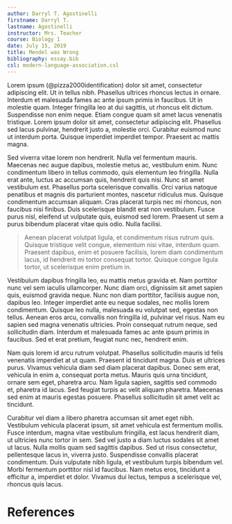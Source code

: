 ```yaml
---
author: Darryl T. Agostinelli
firstname: Darryl T.
lastname: Agostinelli
instructor: Mrs. Teacher
course: Biology 1
date: July 15, 2019
title: Mendel was Wrong
bibliography: essay.bib
csl: modern-language-association.csl
---
```


Lorem ipsum (@pizza2000identification) dolor sit amet, consectetur adipiscing elit. Ut in tellus nibh. Phasellus ultrices rhoncus lectus in ornare. Interdum et malesuada fames ac ante ipsum primis in faucibus. Ut in molestie quam. Integer fringilla leo at dui sagittis, ut rhoncus elit dictum. Suspendisse non enim neque. Etiam congue quam sit amet lacus venenatis tristique. Lorem ipsum dolor sit amet, consectetur adipiscing elit. Phasellus sed lacus pulvinar, hendrerit justo a, molestie orci. Curabitur euismod nunc ut interdum porta. Quisque imperdiet imperdiet tempor. Praesent ac mattis magna.

Sed viverra vitae lorem non hendrerit. Nulla vel fermentum mauris. Maecenas nec augue dapibus, molestie metus ac, vestibulum enim. Nunc condimentum libero in tellus commodo, quis elementum leo fringilla. Nulla erat ante, luctus ac accumsan quis, hendrerit quis nisi. Nunc sit amet vestibulum est. Phasellus porta scelerisque convallis. Orci varius natoque penatibus et magnis dis parturient montes, nascetur ridiculus mus. Quisque condimentum accumsan aliquam. Cras placerat turpis nec mi rhoncus, non faucibus nisi finibus. Duis scelerisque blandit erat non vestibulum. Fusce purus nisl, eleifend ut vulputate quis, euismod sed lorem. Praesent ut sem a purus bibendum placerat vitae quis odio. Nulla facilisi.

> Aenean placerat volutpat ligula, et condimentum risus rutrum quis. Quisque tristique velit congue, elementum nisi vitae, interdum quam. Praesent dapibus, enim et posuere facilisis, lorem diam condimentum lacus, id hendrerit mi tortor consequat tortor. Quisque congue ligula tortor, ut scelerisque enim pretium in.
	
Vestibulum dapibus fringilla leo, eu mattis metus gravida et. Nam porttitor nunc vel sem iaculis ullamcorper. Nunc diam orci, dignissim sit amet sapien quis, euismod gravida neque. Nunc non diam porttitor, facilisis augue non, dapibus leo. Integer imperdiet ante eu neque sodales, nec mollis lorem condimentum. Quisque leo nulla, malesuada eu volutpat sed, egestas non tellus. Aenean eros arcu, convallis non fringilla id, pulvinar vel risus. Nam eu sapien sed magna venenatis ultricies. Proin consequat rutrum neque, sed sollicitudin diam. Interdum et malesuada fames ac ante ipsum primis in faucibus. Sed et erat pretium, feugiat nunc nec, hendrerit enim.

Nam quis lorem id arcu rutrum volutpat. Phasellus sollicitudin mauris id felis venenatis imperdiet at ut quam. Praesent id tincidunt magna. Duis et ultrices purus. Vivamus vehicula diam sed diam placerat dapibus. Donec sem erat, vehicula in enim a, consequat porta metus. Mauris quis urna tincidunt, ornare sem eget, pharetra arcu. Nam ligula sapien, sagittis sed commodo et, pharetra id lacus. Sed feugiat turpis ac velit aliquam pharetra. Maecenas sed enim at mauris egestas posuere. Phasellus sollicitudin sit amet velit ac tincidunt.

Curabitur vel diam a libero pharetra accumsan sit amet eget nibh. Vestibulum vehicula placerat ipsum, sit amet vehicula est fermentum mollis. Fusce interdum, magna vitae vestibulum fringilla, est lacus hendrerit diam, ut ultricies nunc tortor in sem. Sed vel justo a diam luctus sodales sit amet ut lacus. Nulla mollis quam sed sagittis dapibus. Sed ut risus consectetur, pellentesque lacus in, viverra justo. Suspendisse convallis placerat condimentum. Duis vulputate nibh ligula, et vestibulum turpis bibendum vel. Morbi fermentum porttitor nisl id faucibus. Nam metus eros, tincidunt a efficitur a, imperdiet et dolor. Vivamus dui lectus, tempus a scelerisque vel, rhoncus quis lacus. 

# References
